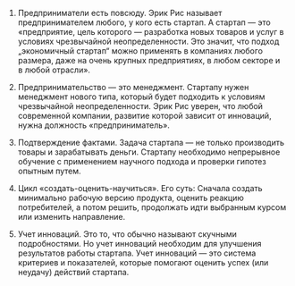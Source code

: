 1. Предприниматели есть повсюду. 
	Эрик Рис называет предпринимателем любого, у кого есть стартап. А стартап — это «предприятие, цель которого — разработка новых товаров и услуг в условиях чрезвычайной неопределенности. Это значит, что подход „экономичный стартап“ можно применять в компаниях любого размера, даже на очень крупных предприятиях, в любом секторе и в любой отрасли».
	
2. Предпринимательство — это менеджмент. 
	Стартапу нужен менеджмент нового типа, который будет подходить к условиям чрезвычайной неопределенности. Эрик Рис уверен, что любой современной компании, развитие которой зависит от инноваций, нужна должность «предприниматель».
    
3. Подтверждение фактами. 
	Задача стартапа — не только производить товары и зарабатывать деньги. Стартапу необходимо непрерывное обучение с применением научного подхода и проверки гипотез опытным путем.
    
4. Цикл «создать-оценить-научиться». 
	Его суть: Сначала создать минимально рабочую версию продукта, оценить реакцию потребителей, а потом решить, продолжать идти выбранным курсом или изменить направление.
    
5. Учет инноваций. 
	Это то, что обычно называют скучными подробностями. Но учет инноваций необходим для улучшения результатов работы стартапа. Учет инноваций — это система критериев и показателей, которые помогают оценить успех (или неудачу) действий стартапа.